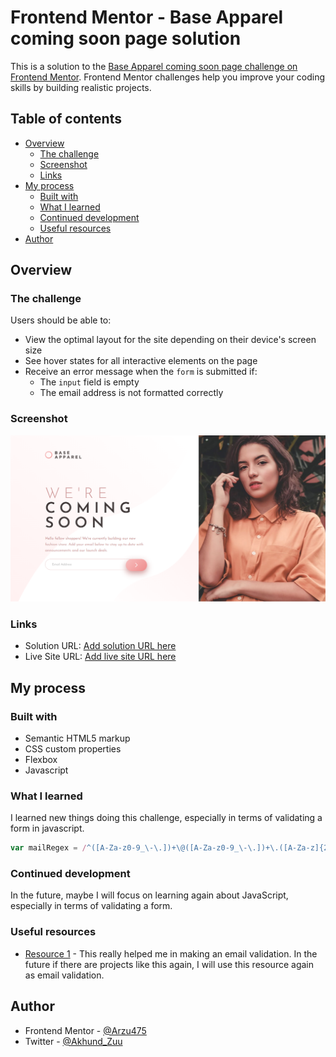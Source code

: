 # Frontend Mentor - Base Apparel coming soon page solution

This is a solution to the [Base Apparel coming soon page challenge on Frontend Mentor](https://www.frontendmentor.io/challenges/base-apparel-coming-soon-page-5d46b47f8db8a7063f9331a0). Frontend Mentor challenges help you improve your coding skills by building realistic projects. 

## Table of contents

- [Overview](#overview)
  - [The challenge](#the-challenge)
  - [Screenshot](#screenshot)
  - [Links](#links)
- [My process](#my-process)
  - [Built with](#built-with)
  - [What I learned](#what-i-learned)
  - [Continued development](#continued-development)
  - [Useful resources](#useful-resources)
- [Author](#author)

## Overview

### The challenge

Users should be able to:

- View the optimal layout for the site depending on their device's screen size
- See hover states for all interactive elements on the page
- Receive an error message when the `form` is submitted if:
  - The `input` field is empty
  - The email address is not formatted correctly

### Screenshot

![](/Screenshot/Frontend-Mentor-Base-Apparel-coming-soon-page.png)

### Links

- Solution URL: [Add solution URL here](https://your-solution-url.com)
- Live Site URL: [Add live site URL here](https://arzu-base-apparel-comingsoon-page.netlify.app/)

## My process

### Built with

- Semantic HTML5 markup
- CSS custom properties
- Flexbox
- Javascript


### What I learned
I learned new things doing this challenge, especially in terms of validating a form in javascript.


```js
var mailRegex = /^([A-Za-z0-9_\-\.])+\@([A-Za-z0-9_\-\.])+\.([A-Za-z]{2,4})$/;
```

### Continued development

In the future, maybe I will focus on learning again about JavaScript, especially in terms of validating a form.

### Useful resources

- [Resource 1](https://www.w3schools.blog/email-validation-javascript-js) - This really helped me in making an email validation. In the future if there are projects like this again, I will use this resource again as email validation.

## Author

- Frontend Mentor - [@Arzu475](https://www.frontendmentor.io/profile/Arzu475)
- Twitter - [@Akhund_Zuu](https://www.twitter.com/Akhund_Zuu)

